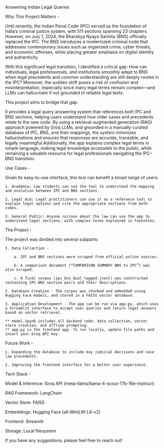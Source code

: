 Answering Indian Legal Queries

Why This Project Matters - 

Until recently, the Indian Penal Code (IPC) served as the foundation of India’s criminal justice system, with 511 sections spanning 23 chapters. However, on July 1, 2024, the Bharatiya Nyaya Sanhita (BNS) officially replaced the IPC. The BNS introduces a modernized criminal code that addresses contemporary issues such as organized crime, cyber threats, and economic offenses, while placing greater emphasis on digital identity and authenticity.

With this significant legal transition, I identified a critical gap: How can individuals, legal professionals, and institutions smoothly adapt to BNS when legal precedents and common understanding are still deeply rooted in the IPC? Moreover, the sudden shift poses a risk of confusion and misinterpretation, especially since many legal terms remain complex—and LLMs can hallucinate if not grounded in reliable legal texts.

This project aims to bridge that gap.

It provides a legal query answering system that references both IPC and BNS sections, helping users understand how older cases and precedents relate to the new code. By using a retrieval-augmented generation (RAG) approach powered by Groq LLMs, and grounded in a manually curated database of IPC, BNS, and their mappings, the system minimizes hallucinations and ensures that responses are accurate, traceable, and legally meaningful.Additionally, the app explains complex legal terms in simple language, making legal knowledge accessible to the public, while remaining a valuable resource for legal professionals navigating the IPC–BNS transition.

Use Cases - 

Given its easy-to-use interface, this tool can benefit a broad range of users:

    1. Academia: Law students can use the tool to understand the mapping and evolution between IPC and BNS sections.
    
    2. Legal Aid: Legal practitioners can use it as a reference tool to explain legal options and cite the appropriate sections from both codes.
    
    3. General Public: Anyone curious about the law can use the app to understand legal sections, with complex terms explained in footnotes.

The Project -

The project was divided into several subparts:

    1. Data Collection - 
    
        a. IPC and BNS sections were scraped from official online sources.
        
        b. A comparison document (“COMPARISON SUMMARY BNS to IPC”) was also scraped.
        
        c. A final corpus (ipc_bns_dual_tagged.jsonl) was constructed containing IPC-BNS section pairs and their descriptions.
    
    2. Database Creation - The corpus was chunked and embedded using Hugging Face models, and stored in a FAISS vector database.
    
    3. Application Development - The app can be run via app.py, which uses a Streamlit interface to accept user queries and return legal answers based on vector retrieval.
    
    ** model.ipynb includes all backend code: data collection, vector store creation, and offline prompting.
    ** app.py is the frontend app. To run locally, update file paths and insert your Groq API key.

Future Work - 
    
    1. Expanding the database to include key judicial decisions and case law precedents.
    
    2. Improving the frontend interface for a better user experience.

Tech Stack - 

Model & Inference: Groq API (meta-llama/llama-4-scout-17b-16e-instruct)

RAG Framework: LangChain

Vector Store: FAISS

Embeddings: Hugging Face (all-MiniLM-L6-v2)

Frontend: Streamlit

Storage: Local filesystem

If you have any suggestions, please feel free to reach out!
